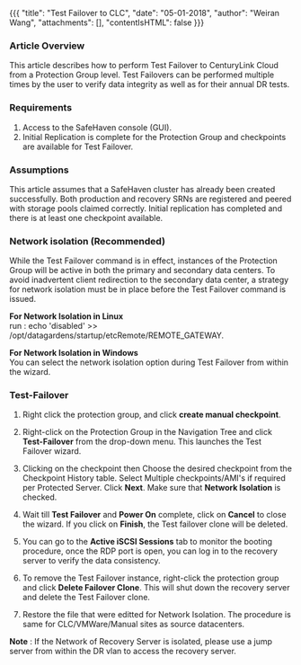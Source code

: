 {{{
  "title": "Test Failover to CLC",
  "date": "05-01-2018",
  "author": "Weiran Wang",
  "attachments": [],
  "contentIsHTML": false
}}}

### Article Overview
This article describes how to perform Test Failover to CenturyLink Cloud from a Protection Group level. Test Failovers can be performed multiple times by the user to verify data integrity as well as for their annual DR tests.


### Requirements
1. Access to the SafeHaven console (GUI).
2. Initial Replication is complete for the Protection Group and checkpoints are available for Test Failover.

### Assumptions
This article assumes that a SafeHaven cluster has already been created successfully. Both production and recovery SRNs are registered and peered with storage pools claimed correctly. Initial replication has completed and there is at least one checkpoint available.

### Network isolation (Recommended)
While the Test Failover command is in effect, instances of the Protection Group will be active in both the primary and secondary data centers. To avoid inadvertent client redirection to the secondary data center, a strategy for network isolation must be in place before the Test Failover command is issued.  

**For Network Isolation in Linux**  
run : echo 'disabled' >> /opt/datagardens/startup/etcRemote/REMOTE_GATEWAY.  

**For Network Isolation in Windows**  
You can select the network isolation option during Test Failover from within the wizard.  

### Test-Failover
1. Right click the protection group, and click **create manual checkpoint**.  

2. Right-click on the Protection Group in the Navigation Tree and click **Test-Failover** from the drop-down menu. This launches the Test Failover wizard.

3. Clicking on the checkpoint then Choose the desired checkpoint from the Checkpoint History table. Select Multiple checkpoints/AMI's if required per Protected Server. Click **Next**. Make sure that **Network Isolation** is checked.

4. Wait till **Test Failover** and **Power On** complete, click on **Cancel** to close the wizard. If you click on **Finish**, the Test failover clone will be deleted.

5. You can go to the **Active iSCSI Sessions** tab to monitor the booting procedure, once the RDP port is open, you can log in to the recovery server to verify the data consistency.

6. To remove the Test Failover instance, right-click the protection group and click **Delete Failover Clone**. This will shut down the recovery server and delete the Test Failover clone.

7. Restore the file that were editted for Network Isolation.
The procedure is same for CLC/VMWare/Manual sites as source datacenters.

**Note** : If the Network of Recovery Server is isolated, please use a jump server from within the DR vlan to access the recovery server.  
